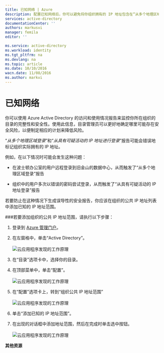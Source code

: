 ```yaml
---
title: 已知网络 | Azure
description: 配置已知网络后，你可以避免将你组织拥有的 IP 地址包含在“从多个地理区域登录”和“从具有可疑活动的 IP 地址登录”报告中。
services: active-directory
documentationCenter: ''
authors: markusvi
manager: femila
editor: ''

ms.service: active-directory
ms.workload: identity
ms.tgt_pltfrm: na
ms.devlang: na
ms.topic: article
ms.date: 10/10/2016
wacn.date: 11/08/2016
ms.author: markvi
---
```


# 已知网络

你可以使用 Azure Active Directory 的访问和使用情况报告来监控你所在组织的目录的完整性和安全性。使用此信息，目录管理员可以更好地确定哪里可能存在安全风险，以便制定相应的计划来降低风险。

“*从多个地理区域登录*”和“*从具有可疑活动的 IP 地址进行登录*”报告可能会错误地标记组织实际拥有的 IP 地址。

例如，在以下情况时可能会发生这种问题：

- 在波士顿办公室的用户远程登录到旧金山的数据中心，从而触发了“从多个地理区域登录”报告

- 组织中的用户多次以错误的密码尝试登录，从而触发了“从具有可疑活动的 IP 地址登录”报告

若要防止在这种情况下生成误导性的安全报告，你应该在组织的公共 IP 地址列表中添加已知的 IP 地址范围。

###若要添加组织的公共 IP 地址范围，请执行以下步骤： 

1. 登录到 [Azure 管理门户](https://manage.windowsazure.cn)。

2. 在左窗格中，单击“Active Directory”。<br><br>![云应用程序发现的工作原理](./media/active-directory-known-networks/known-netwoks-01.png)

3. 在“目录”选项卡中，选择你的目录。

4. 在顶部菜单中，单击“配置”。<br><br>![云应用程序发现的工作原理](./media/active-directory-known-networks/known-netwoks-02.png)

5. 在“配置”选项卡上，转到“组织公共 IP 地址范围”<br><br>![云应用程序发现的工作原理](./media/active-directory-known-networks/known-netwoks-03.png)

6. 单击“添加已知的 IP 地址范围”。

7. 在出现的对话框中添加地址范围，然后在完成时单击选中按钮。<br><br>![云应用程序发现的工作原理](./media/active-directory-known-networks/known-netwoks-04.png)

**其他资源**

<!---HONumber=Mooncake_1031_2016-->